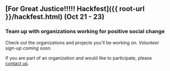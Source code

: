 ## [For Great Justice!!!!! Hackfest]({{ root-url }}/hackfest.html)  (Oct 21 - 23)
### Team up with organizations working for positive social change

Check out the organizations and projects you'll be working on. _Volunteer sign-up coming soon._

If you are part of an organization and would like to participate, please [contact us](mailto:mu-hackfest@gmail.com).